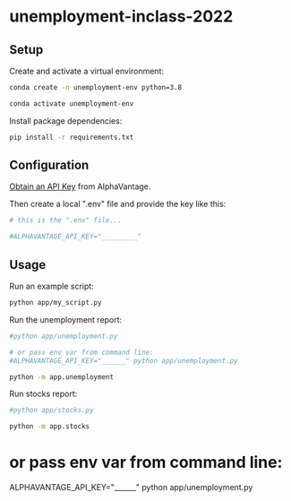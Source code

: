 # unemployment-inclass-2022


## Setup


Create and activate a virtual environment:

```sh
conda create -n unemployment-env python=3.8

conda activate unemployment-env
```

Install package dependencies:

```sh
pip install -r requirements.txt
```

## Configuration


[Obtain an API Key](https://www.alphavantage.co/support/#api-key) from AlphaVantage.

Then create a local ".env" file and provide the key like this:

```sh
# this is the ".env" file...

#ALPHAVANTAGE_API_KEY="_________"
```


## Usage

Run an example script:

```sh
python app/my_script.py
```

Run the unemployment report:

```sh
#python app/unemployment.py

# or pass env var from command line:
#ALPHAVANTAGE_API_KEY="______" python app/unemployment.py

python -m app.unemployment
```

Run stocks report:

```sh
#python app/stocks.py

python -m app.stocks
```



# or pass env var from command line:
ALPHAVANTAGE_API_KEY="______" python app/unemployment.py
```
